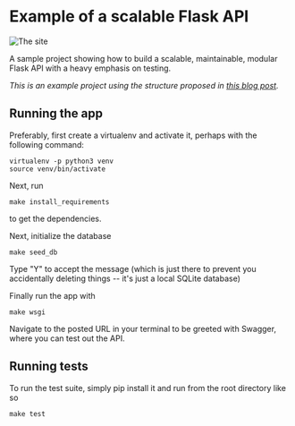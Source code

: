 # Example of a scalable Flask API

![The site](docs/site.png)

A sample project showing how to build a scalable, maintainable, modular Flask API with a heavy emphasis on testing.

_This is an example project using the structure proposed in [this blog post](http://alanpryorjr.com/2019-05-20-flask-api-example/)._


## Running the app

Preferably, first create a virtualenv and activate it, perhaps with the following command:

```
virtualenv -p python3 venv
source venv/bin/activate
```

Next, run

```
make install_requirements
```

to get the dependencies.

Next, initialize the database

```
make seed_db
```

Type "Y" to accept the message (which is just there to prevent you accidentally deleting things -- it's just a local SQLite database)

Finally run the app with

```
make wsgi
```

Navigate to the posted URL in your terminal to be greeted with Swagger, where you can test out the API.

## Running tests

To run the test suite, simply pip install it and run from the root directory like so

```
make test
```

